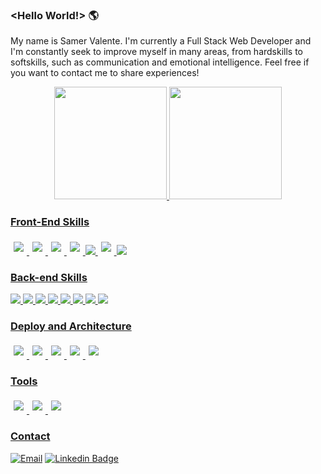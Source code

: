 ### <Hello World!> 🌎

My name is Samer Valente. I'm currently a Full Stack Web Developer and I'm constantly seek to improve myself in many areas, from hardskills to softskills, such as communication and emotional intelligence. Feel free if you want to contact me to share experiences!

<div align="center">
  <a href="https://github.com/samervalente">
  <img height="180em" src="https://github-readme-stats.vercel.app/api?username=samervalente&show_icons=true&theme=dracula&include_all_commits=true&count_private=true" />
  <img height="180em" src="https://github-readme-stats.vercel.app/api/top-langs/?username=samervalente&layout=compact&langs_count=7&theme=dracula" />
</div>


  
### Front-End Skills
  <div>
    <img style='margin: 5px;' src="https://img.shields.io/badge/CSS3%20-%2320232a.svg?&style=for-the-badge&color=1572B6&logo=CSS3&logoColor=ffffff"/>
    <img style='margin: 5px;' src="https://img.shields.io/badge/HTML5%20-%2320232a.svg?&style=for-the-badge&color=E34F26&logo=HTML5&logoColor=ffffff"/>
    <img style='margin: 5px;' src="https://img.shields.io/badge/Sass-CC6699?style=for-the-badge&logo=sass&logoColor=white"/>
     <img style='margin: 5px;' src="https://img.shields.io/badge/javascript%20-%2320232a.svg?&style=for-the-badge&color=F7DF1E&logo=javascript&logoColor=000000" />
    <img src="https://img.shields.io/badge/React-20232A?style=for-the-badge&logo=react&logoColor=61DAFB" />
     <img style='margin: 5px;' src="https://img.shields.io/badge/styled components%20-%2320232a.svg?&style=for-the-badge&color=DB7093&logo=styled-            components&logoColor=ffffff"/>
    <img src="https://img.shields.io/badge/Cypress-17202C?style=for-the-badge&logo=cypress&logoColor=white" />
  </div>
  
### Back-end Skills
  <div> 
    <img src="https://img.shields.io/badge/Node.js-339933?style=for-the-badge&logo=nodedotjs&logoColor=white" />
    <img src="https://img.shields.io/badge/TypeScript-007ACC?style=for-the-badge&logo=typescript&logoColor=white" />
    <img src="https://img.shields.io/badge/Express.js-000000?style=for-the-badge&logo=express&logoColor=white" />
    <img src="https://img.shields.io/badge/MongoDB-4EA94B?style=for-the-badge&logo=mongodb&logoColor=white" />
    <img src="https://img.shields.io/badge/PostgreSQL-316192?style=for-the-badge&logo=postgresql&logoColor=white" />
    <img src="https://img.shields.io/badge/Prisma-3982CE?style=for-the-badge&logo=Prisma&logoColor=white" />
    <img src="https://img.shields.io/badge/Jest-C21325?style=for-the-badge&logo=jest&logoColor=white" />
    <img src="https://img.shields.io/badge/JWT-000000?style=for-the-badge&logo=JSON%20web%20tokens&logoColor=white" />
    
    
  </div>

### Deploy and Architecture
  <div> 
    <img style='margin: 5px;' src="https://img.shields.io/badge/Heroku%20-%2320232a.svg?&style=for-the-badge&color=430098&logo=Heroku&logoColor=ffffff"/>     <img style='margin: 5px;' src="https://img.shields.io/badge/Vercel%20-%2320232a.svg?&style=for-the-badge&color=000000&logo=Vercel&logoColor=ffffff"/>
    <img style='margin: 5px;' src="https://img.shields.io/badge/Amazon_AWS-FF9900?style=for-the-badge&logo=amazonaws&logoColor=white"/>
    <img style='margin: 5px;' src="https://img.shields.io/badge/Nginx-009639?style=for-the-badge&logo=nginx&logoColor=white"/>
    <img style='margin: 5px;' src="https://img.shields.io/badge/Docker-2CA5E0?style=for-the-badge&logo=docker&logoColor=white"/>
  </div>
  
### Tools
 <div> 
    <img style='margin: 5px;' src="https://img.shields.io/badge/Slack-4A154B?style=for-the-badge&logo=slack&logoColor=white"/>     
    <img style='margin: 5px;' src="https://img.shields.io/badge/Trello-0052CC?style=for-the-badge&logo=trello&logoColor=white"/>
    <img style='margin: 5px;' src="https://img.shields.io/badge/GitHub_Actions-2088FF?style=for-the-badge&logo=github-actions&logoColor=white"/>
  </div>
 
### Contact
<div align="left">
  
  [![Email](https://img.shields.io/badge/Gmail-D14836?style=for-the-badge&logo=gmail&logoColor=white)](mailto:samervalente@gmail.com)
  [![Linkedin Badge](https://img.shields.io/badge/LinkedIn-0077B5?style=for-the-badge&logo=linkedin&logoColor=white)](https://www.linkedin.com/in/samervalente/)
</div>

  
  
  

